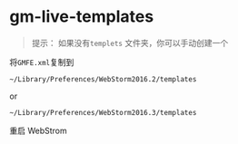 # gm-live-templates

> 提示： 如果没有`templets` 文件夹，你可以手动创建一个

将`GMFE.xml`复制到

`~/Library/Preferences/WebStorm2016.2/templates`

or

`~/Library/Preferences/WebStorm2016.3/templates`


重启 WebStrom